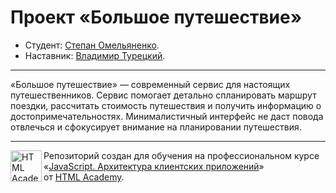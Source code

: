 # Проект «Большое путешествие»

* Студент: [Степан Омельяненко](https://up.htmlacademy.ru/js2-urfu/1/user/1903623).
* Наставник: [Владимир Турецкий](https://htmlacademy.ru/profile/id439019).

---

«Большое путешествие» — современный сервис для настоящих путешественников. Сервис помогает детально спланировать маршрут поездки, рассчитать стоимость путешествия и получить информацию о достопримечательностях. Минималистичный интерфейс не даст повода отвлечься и сфокусирует внимание на планировании путешествия.

---

<a href="https://htmlacademy.ru/intensive/ecmascript"><img align="left" width="50" height="50" title="HTML Academy" src="https://up.htmlacademy.ru/static/img/intensive/ecmascript/logo-for-github.svg"></a>

Репозиторий создан для обучения на профессиональном курсе «[JavaScript. Архитектура клиентских приложений](https://htmlacademy.ru/intensive/ecmascript)» от [HTML Academy](https://htmlacademy.ru).

[check-image]: https://github.com/htmlacademy-ecmascript/1903623-big-trip-1/workflows/Project%20check/badge.svg?branch=master
[check-url]: https://github.com/htmlacademy-ecmascript/1903623-big-trip-1/actions
